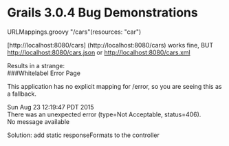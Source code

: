 # Grails 3.0.4 Bug Demonstrations


URLMappings.groovy "/cars"(resources: "car")  
  
[http://localhost:8080/cars] (http://localhost:8080/cars) works fine, BUT  
[http://localhost:8080/cars.json](http://localhost:8080/cars.json) or [http://localhost:8080/cars.xml](http://localhost:8080/cars.xml)  
  
Results in a strange:  
###Whitelabel Error Page
  
This application has no explicit mapping for /error, so you are seeing this as a fallback.  
  
Sun Aug 23 12:19:47 PDT 2015  
There was an unexpected error (type=Not Acceptable, status=406).  
No message available  

Solution: 
add 
static responseFormats
to the controller